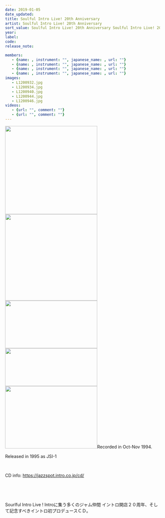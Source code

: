 ```yaml
---
date: 2019-01-05
date_updated: 
title: Soulful Intro Live! 20th Anniversary
artist: Soulful Intro Live! 20th Anniversary
sort_value: Soulful Intro Live! 20th Anniversary Soulful Intro Live! 20th Anniversary
year: 
label: 
code: 
release_note: 

members:
   - {name: , instrument: "", japanese_name: , url: ""}
   - {name: , instrument: "", japanese_name: , url: ""}
   - {name: , instrument: "", japanese_name: , url: ""}
   - {name: , instrument: "", japanese_name: , url: ""}
images: 
   - L1200932.jpg
   - L1200934.jpg
   - L1200940.jpg
   - L1200944.jpg
   - L1200946.jpg
videos: 
   - {url: "", comment: ""}
   - {url: "", comment: ""}
---
```

<a href="http://www.jjazzist.com/wp-content/uploads/2018/08/L1200932.jpg"><img class="alignnone size-medium wp-image-3627" src="http://www.jjazzist.com/wp-content/uploads/2018/08/L1200932-300x287.jpg" alt="" width="300" height="287" /></a> <a href="http://www.jjazzist.com/wp-content/uploads/2018/08/L1200934.jpg"><img class="alignnone size-medium wp-image-3628" src="http://www.jjazzist.com/wp-content/uploads/2018/08/L1200934-300x281.jpg" alt="" width="300" height="281" /></a> <a href="http://www.jjazzist.com/wp-content/uploads/2018/08/L1200940.jpg"><img class="alignnone size-medium wp-image-3629" src="http://www.jjazzist.com/wp-content/uploads/2018/08/L1200940-300x155.jpg" alt="" width="300" height="155" /></a> <a href="http://www.jjazzist.com/wp-content/uploads/2018/08/L1200944.jpg"><img class="alignnone size-medium wp-image-3630" src="http://www.jjazzist.com/wp-content/uploads/2018/08/L1200944-300x123.jpg" alt="" width="300" height="123" /></a> <a href="http://www.jjazzist.com/wp-content/uploads/2018/08/L1200946.jpg"><img class="alignnone size-medium wp-image-3631" src="http://www.jjazzist.com/wp-content/uploads/2018/08/L1200946-300x203.jpg" alt="" width="300" height="203" /></a>Recorded in Oct-Nov 1994.

Released in 1995 as JSI-1

&nbsp;

CD info: https://jazzspot.intro.co.jp/cd/

&nbsp;

&nbsp;

Sourlful Intro Live !
Introに集う多くのジャム仲間
イントロ開店２０周年、そして記念すべきイントロ初プロデュースＣＤ。
